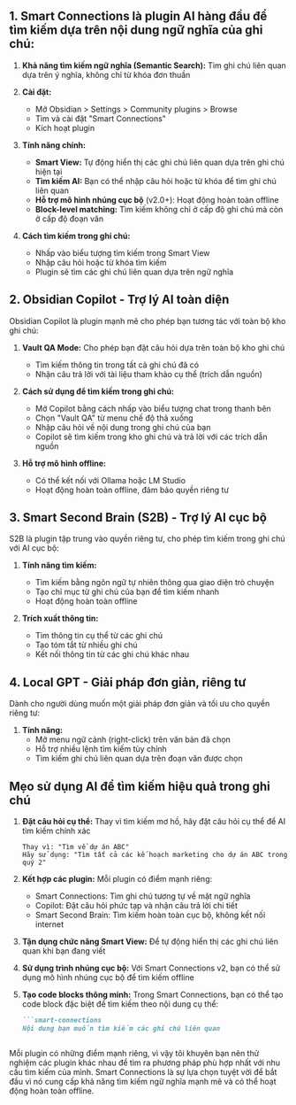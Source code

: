 
## 1. Smart Connections là plugin AI hàng đầu để tìm kiếm dựa trên nội dung ngữ nghĩa của ghi chú:

1. **Khả năng tìm kiếm ngữ nghĩa (Semantic Search):** Tìm ghi chú liên quan dựa trên ý nghĩa, không chỉ từ khóa đơn thuần

2. **Cài đặt:**
   - Mở Obsidian > Settings > Community plugins > Browse
   - Tìm và cài đặt "Smart Connections"
   - Kích hoạt plugin

3. **Tính năng chính:**
   - **Smart View:** Tự động hiển thị các ghi chú liên quan dựa trên ghi chú hiện tại
   - **Tìm kiếm AI:** Bạn có thể nhập câu hỏi hoặc từ khóa để tìm ghi chú liên quan
   - **Hỗ trợ mô hình nhúng cục bộ** (v2.0+): Hoạt động hoàn toàn offline
   - **Block-level matching:** Tìm kiếm không chỉ ở cấp độ ghi chú mà còn ở cấp độ đoạn văn

4. **Cách tìm kiếm trong ghi chú:**
   - Nhấp vào biểu tượng tìm kiếm trong Smart View
   - Nhập câu hỏi hoặc từ khóa tìm kiếm
   - Plugin sẽ tìm các ghi chú liên quan dựa trên ngữ nghĩa

## 2. Obsidian Copilot - Trợ lý AI toàn diện

Obsidian Copilot là plugin mạnh mẽ cho phép bạn tương tác với toàn bộ kho ghi chú:

1. **Vault QA Mode:** Cho phép bạn đặt câu hỏi dựa trên toàn bộ kho ghi chú 
   - Tìm kiếm thông tin trong tất cả ghi chú đã có
   - Nhận câu trả lời với tài liệu tham khảo cụ thể (trích dẫn nguồn)

2. **Cách sử dụng để tìm kiếm trong ghi chú:**
   - Mở Copilot bằng cách nhấp vào biểu tượng chat trong thanh bên
   - Chọn "Vault QA" từ menu chế độ thả xuống
   - Nhập câu hỏi về nội dung trong ghi chú của bạn
   - Copilot sẽ tìm kiếm trong kho ghi chú và trả lời với các trích dẫn nguồn

3. **Hỗ trợ mô hình offline:**
   - Có thể kết nối với Ollama hoặc LM Studio
   - Hoạt động hoàn toàn offline, đảm bảo quyền riêng tư

## 3. Smart Second Brain (S2B) - Trợ lý AI cục bộ

S2B là plugin tập trung vào quyền riêng tư, cho phép tìm kiếm trong ghi chú với AI cục bộ:

1. **Tính năng tìm kiếm:**
   - Tìm kiếm bằng ngôn ngữ tự nhiên thông qua giao diện trò chuyện
   - Tạo chỉ mục từ ghi chú của bạn để tìm kiếm nhanh
   - Hoạt động hoàn toàn offline

2. **Trích xuất thông tin:**
   - Tìm thông tin cụ thể từ các ghi chú
   - Tạo tóm tắt từ nhiều ghi chú
   - Kết nối thông tin từ các ghi chú khác nhau

## 4. Local GPT - Giải pháp đơn giản, riêng tư

Dành cho người dùng muốn một giải pháp đơn giản và tối ưu cho quyền riêng tư:

1. **Tính năng:**
   - Mở menu ngữ cảnh (right-click) trên văn bản đã chọn
   - Hỗ trợ nhiều lệnh tìm kiếm tùy chỉnh
   - Tìm kiếm ghi chú liên quan dựa trên đoạn văn được chọn

## Mẹo sử dụng AI để tìm kiếm hiệu quả trong ghi chú

1. **Đặt câu hỏi cụ thể:** Thay vì tìm kiếm mơ hồ, hãy đặt câu hỏi cụ thể để AI tìm kiếm chính xác
   ```
   Thay vì: "Tìm về dự án ABC"
   Hãy sử dụng: "Tìm tất cả các kế hoạch marketing cho dự án ABC trong quý 2"
   ```

2. **Kết hợp các plugin:** Mỗi plugin có điểm mạnh riêng:
   - Smart Connections: Tìm ghi chú tương tự về mặt ngữ nghĩa
   - Copilot: Đặt câu hỏi phức tạp và nhận câu trả lời chi tiết
   - Smart Second Brain: Tìm kiếm hoàn toàn cục bộ, không kết nối internet

3. **Tận dụng chức năng Smart View:** Để tự động hiển thị các ghi chú liên quan khi bạn đang viết

4. **Sử dụng trình nhúng cục bộ:** Với Smart Connections v2, bạn có thể sử dụng mô hình nhúng cục bộ để tìm kiếm offline

5. **Tạo code blocks thông minh:** Trong Smart Connections, bạn có thể tạo code block đặc biệt để tìm kiếm theo nội dung cụ thể:
   ```markdown
   ```smart-connections
   Nội dung bạn muốn tìm kiếm các ghi chú liên quan
   ```
   ```

Mỗi plugin có những điểm mạnh riêng, vì vậy tôi khuyên bạn nên thử nghiệm các plugin khác nhau để tìm ra phương pháp phù hợp nhất với nhu cầu tìm kiếm của mình. Smart Connections là sự lựa chọn tuyệt vời để bắt đầu vì nó cung cấp khả năng tìm kiếm ngữ nghĩa mạnh mẽ và có thể hoạt động hoàn toàn offline.